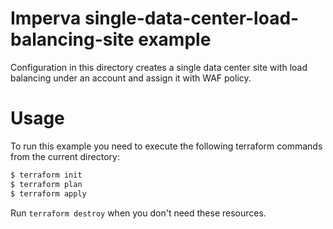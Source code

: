 # Imperva single-data-center-load-balancing-site example

Configuration in this directory creates a single data center site with load balancing under an account and assign it with WAF policy.

# Usage

To run this example you need to execute the following terraform commands from the current directory:

```bash
$ terraform init
$ terraform plan
$ terraform apply
```

Run `terraform destroy` when you don't need these resources.